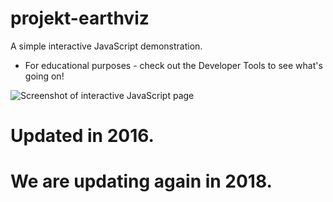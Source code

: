 # projekt-earthviz
A simple interactive JavaScript demonstration. 
* For educational purposes - check out the Developer Tools to see what's going on!

![Screenshot of interactive JavaScript page](https://docs.google.com/drawings/d/10f-NYcwxCm2bM_FevuAym7hh5n7R7yTmghebr_cS2SU/pub?w=826&h=438)

# Updated in 2016.
# We are updating again in 2018.

